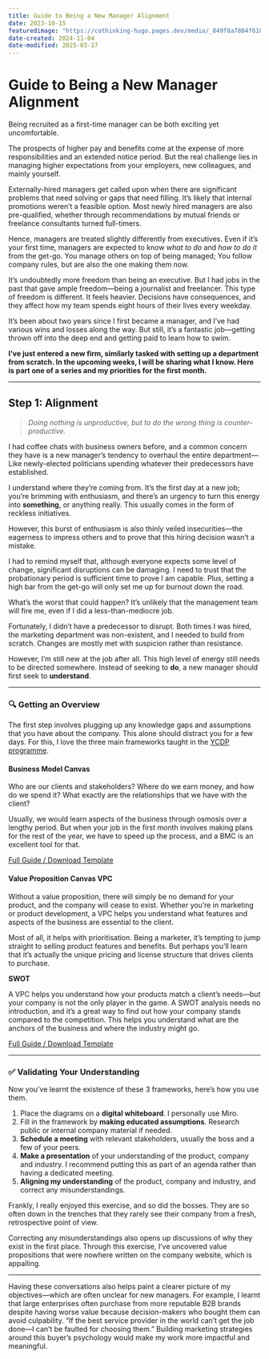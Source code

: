```yaml
---
title: Guide to Being a New Manager Alignment
date: 2023-10-15
featuredimage: "https://cothinking-hugo.pages.dev/media/_849f8a7804f610c2b698ae65558dd777_MD5.jpg"
date-created: 2024-11-04
date-modified: 2025-03-17
---
```


# Guide to Being a New Manager Alignment

Being recruited as a first-time manager can be both exciting yet uncomfortable.

The prospects of higher pay and benefits come at the expense of more responsibilities and an extended notice period. But the real challenge lies in managing higher expectations from your employers, new colleagues, and mainly yourself.

Externally-hired managers get called upon when there are significant problems that need solving or gaps that need filling. It’s likely that internal promotions weren’t a feasible option. Most newly hired managers are also pre-qualified, whether through recommendations by mutual friends or freelance consultants turned full-timers.

Hence, managers are treated slightly differently from executives. Even if it’s your first time, managers are expected to know _what to do_ and _how to do it_ from the get-go. You manage others on top of being managed; You follow company rules, but are also the one making them now.

It’s undoubtedly more freedom than being an executive. But I had jobs in the past that gave ample freedom—being a journalist and freelancer. This type of freedom is different. It feels heavier. Decisions have consequences, and they affect how my team spends eight hours of their lives every weekday.

It’s been about two years since I first became a manager, and I’ve had various wins and losses along the way. But still, it’s a fantastic job—getting thrown off into the deep end and getting paid to learn how to swim.

 **I’ve just entered a new firm, similarly tasked with setting up a department from scratch. In the upcoming weeks, I will be sharing what I know. Here is part one of a series and my priorities for the first month.**

* * *

## Step 1: Alignment

> _Doing nothing is unproductive, but to do the wrong thing is counter-productive._

I had coffee chats with business owners before, and a common concern they have is a new manager’s tendency to overhaul the entire department—Like newly-elected politicians upending whatever their predecessors have established.

I understand where they’re coming from. It’s the first day at a new job; you’re brimming with enthusiasm, and there’s an urgency to turn this energy into **something**, or anything really. This usually comes in the form of reckless initiatives.

However, this burst of enthusiasm is also thinly veiled insecurities—the eagerness to impress others and to prove that this hiring decision wasn’t a mistake.

I had to remind myself that, although everyone expects some level of change, significant disruptions can be damaging. I need to trust that the probationary period is sufficient time to prove I am capable. Plus, setting a high bar from the get-go will only set me up for burnout down the road.

What’s the worst that could happen? It’s unlikely that the management team will fire me, even if I did a less-than-mediocre job.

Fortunately, I didn’t have a predecessor to disrupt. Both times I was hired, the marketing department was non-existent, and I needed to build from scratch. Changes are mostly met with suspicion rather than resistance.

However, I’m still new at the job after all. This high level of energy still needs to be directed somewhere. Instead of seeking to **do**, a new manager should first seek to **understand**.

* * *

### 🔍 Getting an Overview

The first step involves plugging up any knowledge gaps and assumptions that you have about the company. This alone should distract you for a few days. For this, I love the three main frameworks taught in the [YCDP programme](https://www.axiatayoungtalentprogramme.com/young-ceo-development-programme).

#### **Business Model Canvas**

Who are our clients and stakeholders? Where do we earn money, and how do we spend it? What exactly are the relationships that we have with the client?

Usually, we would learn aspects of the business through osmosis over a lengthy period. But when your job in the first month involves making plans for the rest of the year, we have to speed up the process, and a BMC is an excellent tool for that.

[Full Guide / Download Template](https://www.strategyzer.com/library/the-business-model-canvas)

#### **Value Proposition Canvas VPC**

Without a value proposition, there will simply be no demand for your product, and the company will cease to exist. Whether you’re in marketing or product development, a VPC helps you understand what features and aspects of the business are essential to the client.

Most of all, it helps with prioritisation. Being a marketer, it’s tempting to jump straight to selling product features and benefits. But perhaps you’ll learn that it’s actually the unique pricing and license structure that drives clients to purchase.

 **SWOT**

A VPC helps you understand how your products match a client’s needs—but your company is not the only player in the game. A SWOT analysis needs no introduction, and it’s a great way to find out how your company stands compared to the competition. This helps you understand what are the anchors of the business and where the industry might go.

[Full Guide / Download Template](https://www.strategyzer.com/library/the-value-proposition-canvas)

* * *

### ✅ Validating Your Understanding

Now you’ve learnt the existence of these 3 frameworks, here’s how you use them.

  1. Place the diagrams on a **digital whiteboard**. I personally use Miro.
  2. Fill in the framework by **making educated assumptions**. Research public or internal company material if needed.
  3. **Schedule a meeting** with relevant stakeholders, usually the boss and a few of your peers.
  4. **Make a presentation** of your understanding of the product, company and industry. I recommend putting this as part of an agenda rather than having a dedicated meeting.
  5. **Aligning my understanding** of the product, company and industry, and correct any misunderstandings.

Frankly, I really enjoyed this exercise, and so did the bosses. They are so often down in the trenches that they rarely see their company from a fresh, retrospective point of view.

Correcting any misunderstandings also opens up discussions of why they exist in the first place. Through this exercise, I’ve uncovered value propositions that were nowhere written on the company website, which is appalling.

* * *

Having these conversations also helps paint a clearer picture of my objectives—which are often unclear for new managers. For example, I learnt that large enterprises often purchase from more reputable B2B brands despite having worse value because decision-makers who bought them can avoid culpability. “If the best service provider in the world can’t get the job done—I can’t be faulted for choosing them.” Building marketing strategies around this buyer’s psychology would make my work more impactful and meaningful.
